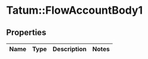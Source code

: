# Tatum::FlowAccountBody1

## Properties
Name | Type | Description | Notes
------------ | ------------- | ------------- | -------------

